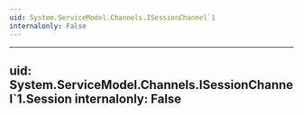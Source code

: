 ```yaml
---
uid: System.ServiceModel.Channels.ISessionChannel`1
internalonly: False
---
```


---
uid: System.ServiceModel.Channels.ISessionChannel`1.Session
internalonly: False
---
